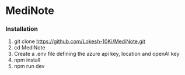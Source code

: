 # MediNote

### Installation
1. git clone https://github.com/Lokesh-10Ki/MediNote.git
2. cd MediNote
3. Create a .env file defining the azure api key, location and openAI key
4. npm install
5. npm run dev
